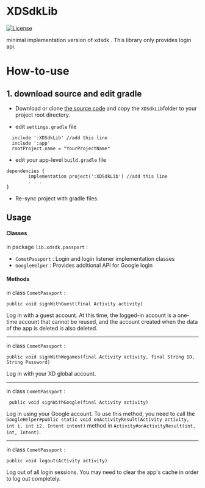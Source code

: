 # XDSdkLib

[![License](https://img.shields.io/badge/License-GPL%203.0-yellowgreen.svg)](https://opensource.org/licenses/GPL-3.0)

minimal implementation version of xdsdk .
This library only provides login api.

# How-to-use

## 1. download source and edit gradle
-  Download or clone [the source code](httphttps://github.com/choiman1559/XDSdkLib:// "the source code") and copy the `XDSdkLib`folder to your project root directory.

- edit `settings.gradle` file

```
  include ':XDSdkLib' //add this line
  include ':app'
  rootProject.name = "YourProjectName"
```

- edit your app-level `build.gradle` file
```
dependencies {
    	implementation project(':XDSdkLib') //add this line
    	. . .
}
```

- Re-sync project with gradle files.

## Usage

#### Classes
in package `lib.xdsdk.passport` :
 - `CometPassport` :  Login and login listener implementation classes
 - `GoogleHelper` :  Provides additional API for Google login

 #### Methods
 
 in class `CometPassport` :
 
 ```
 public void signWithGuest(final Activity activity) 
 ```
 Log in with a guest account. At this time, the logged-in account is a one-time account that cannot be reused, and the account created when the data of the app is deleted is also deleted.
 
 -------------------------------------------------
 in class `CometPassport` :

 ```
 public void signWithWegames(final Activity activity, final String ID, String Password)
 ```
 Log in with your XD global account.
 
 -------------------------------------------------
 
 in class `CometPassport` : 
```
 public void signWithGoogle(final Activity activity)
```
Log in using your Google account. 
To use this method, you need to call the `GoogleHelper#public static void onActivityResult(Activity activity, int i, int i2, Intent intent)` method in `Activity#onActivityResult(int, int, Intent)`.

--------------------------------------------------

 in class `CometPassport` : 
 ```
 public void logout(Activity activity)
 ```
 
 Log out of all login sessions.
You may need to clear the app's cache in order to log out completely.
